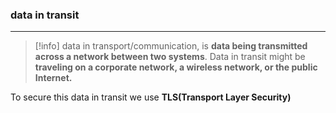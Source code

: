 ### data in transit
---
>[!info]
>data in transport/communication, is **data being transmitted across a network between two systems**. Data in transit might be **traveling on a corporate network, a wireless network, or the public Internet.**

To secure this data in transit we use **TLS(Transport Layer Security)**

